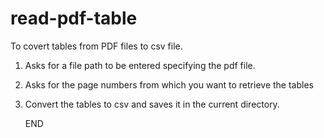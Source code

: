 # read-pdf-table
To covert tables from PDF files to csv file.

1. Asks for a file path to be entered specifying the pdf file.

2. Asks for the page numbers from which you want to retrieve the tables

3. Convert the tables to csv and saves it in the current directory.

   END

